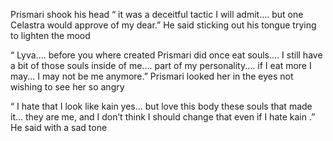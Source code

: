 Prismari shook his head “ it was a deceitful tactic I will admit.... but one Celastra would approve of my dear.” He said sticking out his tongue trying to lighten the mood 

“ Lyva.... before you where created Prismari did once eat souls.... I still have a bit of those souls inside of me.... part of my personality.... if I eat more I may... I may not be me anymore.” Prismari looked her in the eyes  not wishing to see her so angry 


“ I hate that I look like kain yes... but love this body these souls that made it... they are me, and I don’t think I should change that even if I hate kain  .” He said with a sad tone